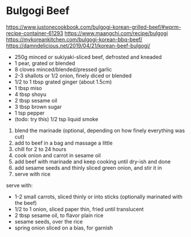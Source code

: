 # Bulgogi Beef

https://www.justonecookbook.com/bulgogi-korean-grilled-beef/#wprm-recipe-container-61293
https://www.maangchi.com/recipe/bulgogi
https://mykoreankitchen.com/bulgogi-korean-bbq-beef/
https://damndelicious.net/2019/04/21/korean-beef-bulgogi/

* 250g minced or sukiyaki-sliced beef, defrosted and kneaded
* 1 pear, grated or blended
* 8 cloves minced/blended/pressed garlic
* 2-3 shallots or 1/2 onion, finely diced or blended
* 1/2 to 1 tbsp grated ginger (about 1.5cm)
* 1 tbsp miso
* 4 tbsp shoyu
* 2 tbsp sesame oil
* 3 tbsp brown sugar
* 1 tsp pepper
* (todo: try this) 1/2 tsp liquid smoke

1. blend the marinade (optional, depending on how finely everything was cut)
2. add to beef in a bag and massage a little
3. chill for 2 to 24 hours
4. cook onion and carrot in sesame oil
5. add beef with marinade and keep cooking until dry-ish and done
6. add sesame seeds and thinly sliced green onion, and stir it in
7. serve with rice

serve with:

* 1-2 small carrots, sliced thinly or into sticks (optionally marinated with the beef)
* 1/2 to 1 onion, sliced paper thin, fried until translucent
* 2 tbsp sesame oil, to flavor plain rice
* sesame seeds, over the rice
* spring onion sliced on a bias, for garnish